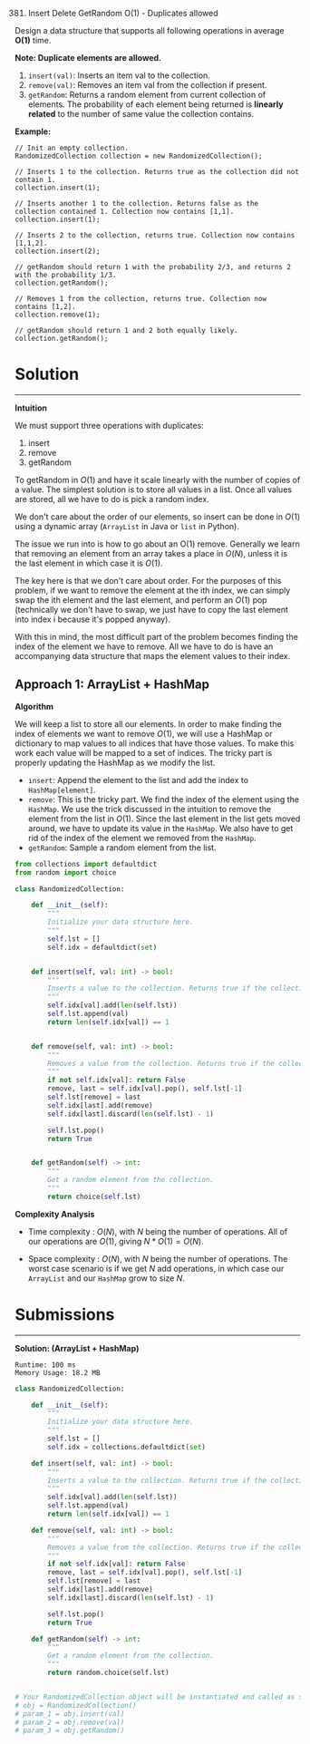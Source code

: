 381. Insert Delete GetRandom O(1) - Duplicates allowed

Design a data structure that supports all following operations in average **O(1)** time.

**Note: Duplicate elements are allowed.**
1. `insert(val)`: Inserts an item val to the collection.
1. `remove(val)`: Removes an item val from the collection if present.
1. `getRandom`: Returns a random element from current collection of elements. The probability of each element being returned is **linearly related** to the number of same value the collection contains.

**Example:**
```
// Init an empty collection.
RandomizedCollection collection = new RandomizedCollection();

// Inserts 1 to the collection. Returns true as the collection did not contain 1.
collection.insert(1);

// Inserts another 1 to the collection. Returns false as the collection contained 1. Collection now contains [1,1].
collection.insert(1);

// Inserts 2 to the collection, returns true. Collection now contains [1,1,2].
collection.insert(2);

// getRandom should return 1 with the probability 2/3, and returns 2 with the probability 1/3.
collection.getRandom();

// Removes 1 from the collection, returns true. Collection now contains [1,2].
collection.remove(1);

// getRandom should return 1 and 2 both equally likely.
collection.getRandom();
```

# Solution
---
**Intuition**

We must support three operations with duplicates:

1. insert
1. remove
1. getRandom

To getRandom in $O(1)$ and have it scale linearly with the number of copies of a value. The simplest solution is to store all values in a list. Once all values are stored, all we have to do is pick a random index.

We don't care about the order of our elements, so insert can be done in $O(1)$ using a dynamic array (`ArrayList` in Java or `list` in Python).

The issue we run into is how to go about an O(1) remove. Generally we learn that removing an element from an array takes a place in $O(N)$, unless it is the last element in which case it is $O(1)$.

The key here is that we don't care about order. For the purposes of this problem, if we want to remove the element at the ith index, we can simply swap the ith element and the last element, and perform an $O(1)$ pop (technically we don't have to swap, we just have to copy the last element into index i because it's popped anyway).

With this in mind, the most difficult part of the problem becomes finding the index of the element we have to remove. All we have to do is have an accompanying data structure that maps the element values to their index.

## Approach 1: ArrayList + HashMap
**Algorithm**

We will keep a list to store all our elements. In order to make finding the index of elements we want to remove $O(1)$, we will use a HashMap or dictionary to map values to all indices that have those values. To make this work each value will be mapped to a set of indices. The tricky part is properly updating the HashMap as we modify the list.

* `insert`: Append the element to the list and add the index to `HashMap[element]`.
* `remove`: This is the tricky part. We find the index of the element using the `HashMap`. We use the trick discussed in the intuition to remove the element from the list in $O(1)$. Since the last element in the list gets moved around, we have to update its value in the `HashMap`. We also have to get rid of the index of the element we removed from the `HashMap`.
* `getRandom`: Sample a random element from the list.

```python
from collections import defaultdict
from random import choice

class RandomizedCollection:

    def __init__(self):
        """
        Initialize your data structure here.
        """
        self.lst = []
        self.idx = defaultdict(set)


    def insert(self, val: int) -> bool:
        """
        Inserts a value to the collection. Returns true if the collection did not already contain the specified element.
        """
        self.idx[val].add(len(self.lst))
        self.lst.append(val)
        return len(self.idx[val]) == 1


    def remove(self, val: int) -> bool:
        """
        Removes a value from the collection. Returns true if the collection contained the specified element.
        """
        if not self.idx[val]: return False
        remove, last = self.idx[val].pop(), self.lst[-1]
        self.lst[remove] = last
        self.idx[last].add(remove)
        self.idx[last].discard(len(self.lst) - 1)

        self.lst.pop()
        return True


    def getRandom(self) -> int:
        """
        Get a random element from the collection.
        """
        return choice(self.lst)
```

**Complexity Analysis**

* Time complexity : $O(N)$, with $N$ being the number of operations. All of our operations are $O(1)$, giving $N * O(1) = O(N)$.

* Space complexity : $O(N)$, with $N$ being the number of operations. The worst case scenario is if we get $N$ add operations, in which case our `ArrayList` and our `HashMap` grow to size $N$.

# Submissions
---
**Solution: (ArrayList + HashMap)**
```
Runtime: 100 ms
Memory Usage: 18.2 MB
```
```python
class RandomizedCollection:

    def __init__(self):
        """
        Initialize your data structure here.
        """
        self.lst = []
        self.idx = collections.defaultdict(set)

    def insert(self, val: int) -> bool:
        """
        Inserts a value to the collection. Returns true if the collection did not already contain the specified element.
        """
        self.idx[val].add(len(self.lst))
        self.lst.append(val)
        return len(self.idx[val]) == 1

    def remove(self, val: int) -> bool:
        """
        Removes a value from the collection. Returns true if the collection contained the specified element.
        """
        if not self.idx[val]: return False
        remove, last = self.idx[val].pop(), self.lst[-1]
        self.lst[remove] = last
        self.idx[last].add(remove)
        self.idx[last].discard(len(self.lst) - 1)

        self.lst.pop()
        return True

    def getRandom(self) -> int:
        """
        Get a random element from the collection.
        """
        return random.choice(self.lst)


# Your RandomizedCollection object will be instantiated and called as such:
# obj = RandomizedCollection()
# param_1 = obj.insert(val)
# param_2 = obj.remove(val)
# param_3 = obj.getRandom()
```